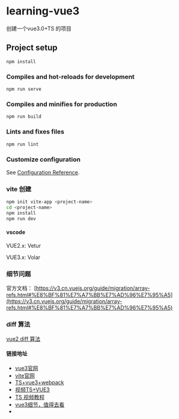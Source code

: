 # learning-vue3

创建一个vue3.0+TS 的项目

## Project setup
```
npm install
```

### Compiles and hot-reloads for development
```
npm run serve
```

### Compiles and minifies for production
```
npm run build
```

### Lints and fixes files
```
npm run lint
```

### Customize configuration
See [Configuration Reference](https://cli.vuejs.org/config/).



### vite 创建

```bash
npm init vite-app <project-name>
cd <project-name>
npm install
npm run dev
```



#### vscode


VUE2.x: Vetur

VUE3.x: Volar

### 细节问题

官方文档： [https://v3.cn.vuejs.org/guide/migration/array-refs.html#%E8%BF%81%E7%A7%BB%E7%AD%96%E7%95%A5](https://v3.cn.vuejs.org/guide/migration/array-refs.html#%E8%BF%81%E7%A7%BB%E7%AD%96%E7%95%A5)


### diff 算法

[vue2 diff 算法](https://github.com/zeroone001/dom-diff-demo)

#### 链接地址

* [vue3官网](https://v3.cn.vuejs.org/api/)
* [vite官网](https://cn.vitejs.dev/guide/#scaffolding-your-first-vite-project)
* [TS+vue3+webpack](https://24kcs.github.io/vue3_study/chapter3/01_%E8%AE%A4%E8%AF%86Vue3.html)
* [视频TS+VUE3](https://www.bilibili.com/video/BV1ra4y1H7ih?p=42)
* [TS 视频教程](https://www.bilibili.com/video/BV1Xy4y1v7S2?spm_id_from=333.999.0.0)
* [vue3细节，值得去看](https://v3.cn.vuejs.org/guide/migration/introduction.html)
* 



